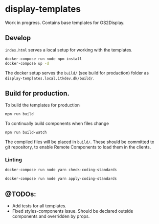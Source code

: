 # display-templates

Work in progress. Contains base templates for OS2Display.

## Develop

`index.html` serves a local setup for working with the templates.

```bash
docker-compose run node npm install
docker-compose up -d
```

The docker setup serves the `build/` (see build for production) folder as `display-templates.local.itkdev.dk/build/`.

## Build for production.

To build the templates for production

```bash
npm run build
```

To continually build components when files change

```bash
npm run build-watch
```

The compiled files will be placed in `build/`. These should be committed to
git repository, to enable Remote Components to load them in the clients.

### Linting

```bash
docker-compose run node yarn check-coding-standards
```

```bash
docker-compose run node yarn apply-coding-standards
```

## @TODOs:

* Add tests for all templates.
* Fixed styles-components issue. Should be declared outside components and overridden by props.
